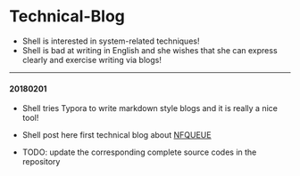 # Technical-Blog

* Shell is interested in system-related techniques!
* Shell is bad at writing in English and she wishes that she can express clearly and exercise writing via blogs!

----

#### 20180201

* Shell tries Typora to write markdown style blogs and it is really a nice tool! 


* Shell post here first technical blog about [NFQUEUE](NFQUEUE/NFQUEUE) 
* TODO: update the corresponding complete source codes in the repository

